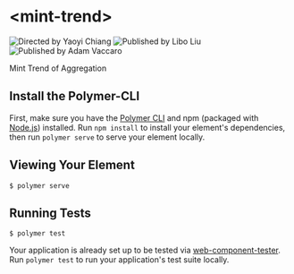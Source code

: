 # \<mint-trend\>

![Directed by Yaoyi Chiang](https://img.shields.io/badge/Yaoyi%20Chiang-Director-blue.svg)
![Published by Libo Liu](https://img.shields.io/badge/Libo%20Liu-Author-blue.svg)
![Published by Adam Vaccaro](https://img.shields.io/badge/Adam%20Vaccaro-Author-blue.svg)

Mint Trend of Aggregation

## Install the Polymer-CLI

First, make sure you have the [Polymer CLI](https://www.npmjs.com/package/polymer-cli) and npm (packaged with [Node.js](https://nodejs.org)) installed. Run `npm install` to install your element's dependencies, then run `polymer serve` to serve your element locally.

## Viewing Your Element

```
$ polymer serve
```

## Running Tests

```
$ polymer test
```

Your application is already set up to be tested via [web-component-tester](https://github.com/Polymer/web-component-tester). Run `polymer test` to run your application's test suite locally.
